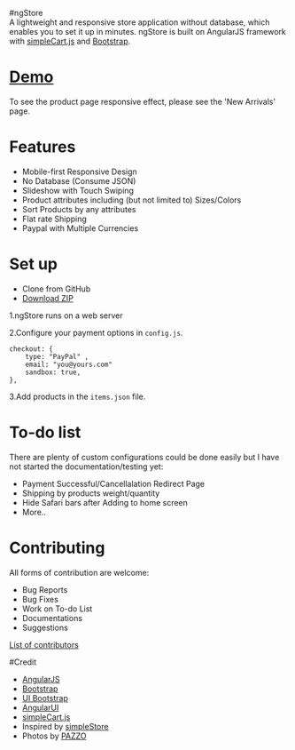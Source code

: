 #ngStore							  
A lightweight and responsive store application without database, which enables you to set it up in minutes. ngStore is built on AngularJS framework with <a href ="http://simplecartjs.org/" target="_blank">simpleCart.js</a> and <a href="http://getbootstrap.com/" target="_blank">Bootstrap</a>.

# <a href="http://wsjwong.github.io/ngStore/" target="_blank">Demo</a>
To see the product page responsive effect, please see the 'New Arrivals' page.

# Features
* Mobile-first Responsive Design
* No Database (Consume JSON)
* Slideshow with Touch Swiping
* Product attributes including (but not limited to) Sizes/Colors
* Sort Products by any attributes
* Flat rate Shipping
* Paypal with Multiple Currencies

# Set up
* Clone from GitHub
* <a href="https://github.com/wsjwong/ngStore/archive/gh-pages.zip" target="_blank">Download ZIP</a>

1.ngStore runs on a web server

2.Configure your payment options in `config.js`.

```
checkout: {
	type: "PayPal" ,
	email: "you@yours.com"
	sandbox: true,
},
```
3.Add products in the `items.json` file.

# To-do list
There are plenty of custom configurations could be done easily but I have not started the documentation/testing yet:
* Payment Successful/Cancellalation Redirect Page
* Shipping by products weight/quantity
* Hide Safari bars after Adding to home screen
* More..

# Contributing
All forms of contribution are welcome:
* Bug Reports
* Bug Fixes
* Work on To-do List
* Documentations
* Suggestions

[List of contributors](https://github.com/wsjwong/ngStore/graphs/contributors)

#Credit
* <a href="https://angularjs.org" target="_blank">AngularJS</a>
* <a href="http://getbootstrap.com/" target="_blank">Bootstrap</a>
* <a href="https://angular-ui.github.io/bootstrap/" target="_blank">UI Bootstrap</a>
* <a href="http://angular-ui.github.io" target="_blank">AngularUI</a>
* <a href ="http://simplecartjs.org/" target="_blank">simpleCart.js</a>
* Inspired by <a href ="https://github.com/cdmedia/simplestore" target="_blank">simpleStore</a>
* Photos by <a href="http://www.pazzo.com.tw" target="_blank">PAZZO</a>

